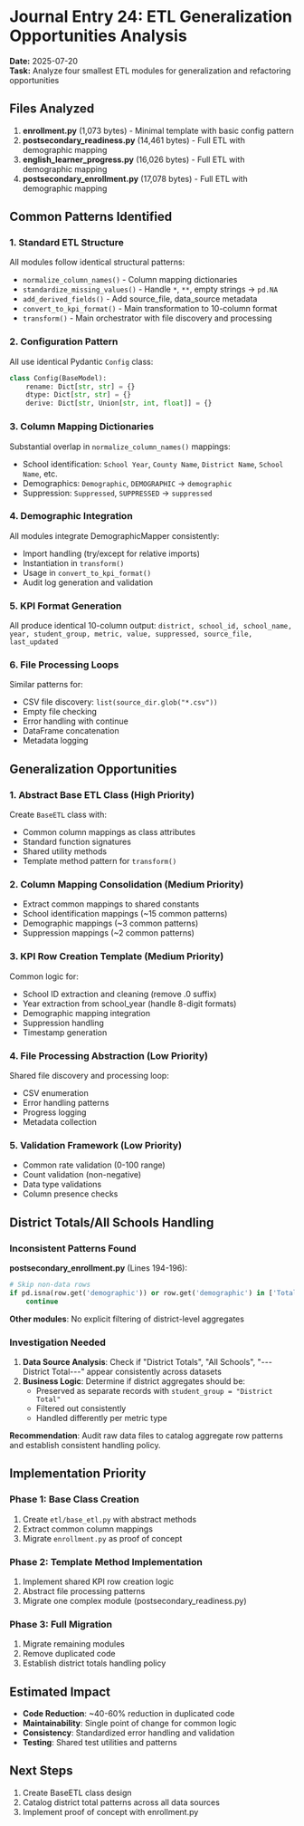 # Journal Entry 24: ETL Generalization Opportunities Analysis

**Date:** 2025-07-20  
**Task:** Analyze four smallest ETL modules for generalization and refactoring opportunities

## Files Analyzed

1. **enrollment.py** (1,073 bytes) - Minimal template with basic config pattern
2. **postsecondary_readiness.py** (14,461 bytes) - Full ETL with demographic mapping
3. **english_learner_progress.py** (16,026 bytes) - Full ETL with demographic mapping  
4. **postsecondary_enrollment.py** (17,078 bytes) - Full ETL with demographic mapping

## Common Patterns Identified

### 1. Standard ETL Structure
All modules follow identical structural patterns:
- `normalize_column_names()` - Column mapping dictionaries
- `standardize_missing_values()` - Handle `*`, `**`, empty strings → `pd.NA`
- `add_derived_fields()` - Add source_file, data_source metadata
- `convert_to_kpi_format()` - Main transformation to 10-column format
- `transform()` - Main orchestrator with file discovery and processing

### 2. Configuration Pattern
All use identical Pydantic `Config` class:
```python
class Config(BaseModel):
    rename: Dict[str, str] = {}
    dtype: Dict[str, str] = {}
    derive: Dict[str, Union[str, int, float]] = {}
```

### 3. Column Mapping Dictionaries
Substantial overlap in `normalize_column_names()` mappings:
- School identification: `School Year`, `County Name`, `District Name`, `School Name`, etc.
- Demographics: `Demographic`, `DEMOGRAPHIC` → `demographic`
- Suppression: `Suppressed`, `SUPPRESSED` → `suppressed`

### 4. Demographic Integration
All modules integrate DemographicMapper consistently:
- Import handling (try/except for relative imports)
- Instantiation in `transform()`
- Usage in `convert_to_kpi_format()`
- Audit log generation and validation

### 5. KPI Format Generation
All produce identical 10-column output:
`district, school_id, school_name, year, student_group, metric, value, suppressed, source_file, last_updated`

### 6. File Processing Loops
Similar patterns for:
- CSV file discovery: `list(source_dir.glob("*.csv"))`
- Empty file checking
- Error handling with continue
- DataFrame concatenation
- Metadata logging

## Generalization Opportunities

### 1. **Abstract Base ETL Class** (High Priority)
Create `BaseETL` class with:
- Common column mappings as class attributes
- Standard function signatures
- Shared utility methods
- Template method pattern for `transform()`

### 2. **Column Mapping Consolidation** (Medium Priority)
- Extract common mappings to shared constants
- School identification mappings (~15 common patterns)
- Demographic mappings (~3 common patterns)
- Suppression mappings (~2 common patterns)

### 3. **KPI Row Creation Template** (Medium Priority)
Common logic for:
- School ID extraction and cleaning (remove .0 suffix)
- Year extraction from school_year (handle 8-digit formats)
- Demographic mapping integration
- Suppression handling
- Timestamp generation

### 4. **File Processing Abstraction** (Low Priority)
Shared file discovery and processing loop:
- CSV enumeration
- Error handling patterns
- Progress logging
- Metadata collection

### 5. **Validation Framework** (Low Priority)
- Common rate validation (0-100 range)
- Count validation (non-negative)
- Data type validations
- Column presence checks

## District Totals/All Schools Handling

### Inconsistent Patterns Found

**postsecondary_enrollment.py** (Lines 194-196):
```python
# Skip non-data rows 
if pd.isna(row.get('demographic')) or row.get('demographic') in ['Total Events', '---District Total---']:
    continue
```

**Other modules**: No explicit filtering of district-level aggregates

### Investigation Needed
1. **Data Source Analysis**: Check if "District Totals", "All Schools", "---District Total---" appear consistently across datasets
2. **Business Logic**: Determine if district aggregates should be:
   - Preserved as separate records with `student_group = "District Total"`
   - Filtered out consistently
   - Handled differently per metric type

**Recommendation**: Audit raw data files to catalog aggregate row patterns and establish consistent handling policy.

## Implementation Priority

### Phase 1: Base Class Creation
1. Create `etl/base_etl.py` with abstract methods
2. Extract common column mappings
3. Migrate `enrollment.py` as proof of concept

### Phase 2: Template Method Implementation  
1. Implement shared KPI row creation logic
2. Abstract file processing patterns
3. Migrate one complex module (postsecondary_readiness.py)

### Phase 3: Full Migration
1. Migrate remaining modules
2. Remove duplicated code
3. Establish district totals handling policy

## Estimated Impact
- **Code Reduction**: ~40-60% reduction in duplicated code
- **Maintainability**: Single point of change for common logic
- **Consistency**: Standardized error handling and validation
- **Testing**: Shared test utilities and patterns

## Next Steps
1. Create BaseETL class design
2. Catalog district total patterns across all data sources
3. Implement proof of concept with enrollment.py